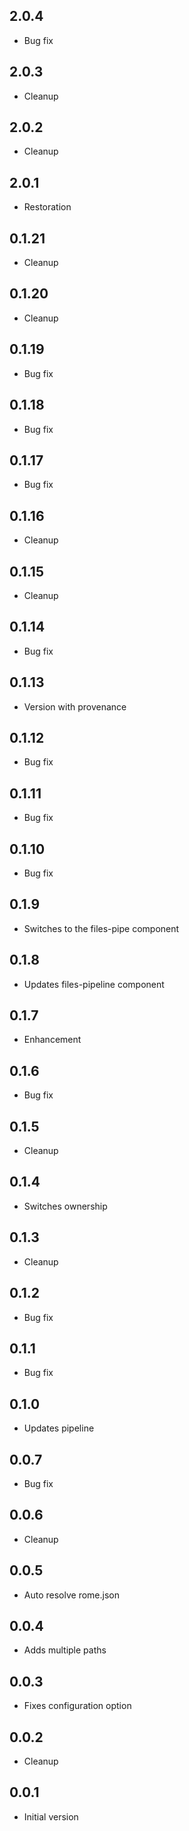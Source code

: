 ## 2.0.4

-   Bug fix

## 2.0.3

-   Cleanup

## 2.0.2

-   Cleanup

## 2.0.1

-   Restoration

## 0.1.21

-   Cleanup

## 0.1.20

-   Cleanup

## 0.1.19

-   Bug fix

## 0.1.18

-   Bug fix

## 0.1.17

-   Bug fix

## 0.1.16

-   Cleanup

## 0.1.15

-   Cleanup

## 0.1.14

-   Bug fix

## 0.1.13

-   Version with provenance

## 0.1.12

-   Bug fix

## 0.1.11

-   Bug fix

## 0.1.10

-   Bug fix

## 0.1.9

-   Switches to the files-pipe component

## 0.1.8

-   Updates files-pipeline component

## 0.1.7

-   Enhancement

## 0.1.6

-   Bug fix

## 0.1.5

-   Cleanup

## 0.1.4

-   Switches ownership

## 0.1.3

-   Cleanup

## 0.1.2

-   Bug fix

## 0.1.1

-   Bug fix

## 0.1.0

-   Updates pipeline

## 0.0.7

-   Bug fix

## 0.0.6

-   Cleanup

## 0.0.5

-   Auto resolve rome.json

## 0.0.4

-   Adds multiple paths

## 0.0.3

-   Fixes configuration option

## 0.0.2

-   Cleanup

## 0.0.1

-   Initial version
